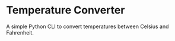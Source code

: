 # Temperature Converter

A simple Python CLI to convert temperatures between Celsius and Fahrenheit.
